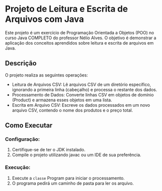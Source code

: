 # Projeto de Leitura e Escrita de Arquivos com Java
Este projeto é um exercício de Programação Orientada a Objetos (POO) no curso Java COMPLETO do professor Nélio Alves. O objetivo é demonstrar a aplicação dos conceitos aprendidos sobre leitura e escrita de arquivos em Java.

## Descrição
O projeto realiza as seguintes operações:

- Leitura de Arquivos CSV: Lê arquivos CSV de um diretório específico, ignorando a primeira linha (cabeçalho) e processa o restante dos dados.
- Processamento de Dados: Converte linhas CSV em objetos de domínio (Product) e armazena esses objetos em uma lista.
- Escrita em Arquivo CSV: Escreve os dados processados em um novo arquivo CSV, contendo o nome dos produtos e o preço total.

## Como Executar
### Configuração:

1. Certifique-se de ter o JDK instalado.
2. Compile o projeto utilizando javac ou um IDE de sua preferência.
### Execução:

1. Execute a `classe` Program para iniciar o processamento.
2. O programa pedirá um caminho de pasta para ler os arquivo.